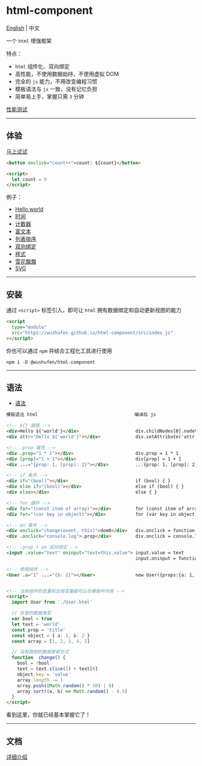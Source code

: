 # html-component

<a href="./README.md">English</a> | 中文

一个 `html` 增强框架

特点：

- `html` 组件化、双向绑定
- 高性能，不使用数据劫持，不使用虚拟 DOM
- 完全的 `js` 能力，不用改变编程习惯
- 模板语法与 `js` 一致，没有记忆负担
- 简单易上手，掌握只需 `3` 分钟

<a href="https://wushufen.github.io/test/performance/performance.html">性能测试</a>

---

## 体验

<a href="https://wushufen.github.io/html-component/editor.html?code=%3Cbutton+onclick%3D%22count%2B%2B%22%3E%0A++count%3A++%24%7Bcount%7D%0A%3C%2Fbutton%3E%0A%0A%3Cscript%3E%0A++let+count+%3D+0%0A%3C%2Fscript%3E%0A">马上试试</a>

```html
<button onclick="count++">count: ${count}</button>

<script>
  let count = 0
</script>
```

例子：

- <a href="https://wushufen.github.io/html-component/editor.html?url=./examples/helloWorld.html">Hello world</a>
- <a href="https://wushufen.github.io/html-component/editor.html?url=./examples/time.html">时间</a>
- <a href="https://wushufen.github.io/html-component/editor.html?url=./examples/counter.html">计数器</a>
- <a href="https://wushufen.github.io/html-component/editor.html?url=./examples/innerHTML.html">富文本</a>
- <a href="https://wushufen.github.io/html-component/editor.html?url=./examples/listSort.html">列表排序</a>
- <a href="https://wushufen.github.io/html-component/editor.html?url=./examples/towWayBinding.html">双向绑定</a>
- <a href="https://wushufen.github.io/html-component/editor.html?url=./examples/style.html">样式</a>
- <a href="https://wushufen.github.io/html-component/editor.html?url=./examples/snowflake.html">雪花飘飘</a>
- <a href="https://wushufen.github.io/html-component/editor.html?url=./examples/svg.html">SVG</a>

---

## 安装

通过 `<script>` 标签引入，即可让 `html` 拥有数据绑定和自动更新视图的能力

```html
<script
  type="module"
  src="https://wushufen.github.io/html-component/src/index.js"
></script>
```

你也可以通过 `npm` 并结合工程化工具进行使用

```
npm i -D @wushufen/html-component
```

---

## 语法

- <a href="https://wushufen.github.io/html-component/editor.html?url=./examples/syntax.html">语法</a>

<!-- prettier-ignore -->
```html
模板语法 html                                    编译后 js

<!-- ${} 插值 -->
<div>Hello ${'world'}</div>                     div.childNodes[0].nodeValue = `Hello ${'world'}`
<div attr="Hello ${'world'}"></div>             div.setAttribute('attr', `Hello ${'world'}`)

<!-- .prop 属性 -->
<div .prop="1 * 1"></div>                       div.prop = 1 * 1
<div [prop]="1 + 1"></div>                      div[prop] = 1 + 1
<div ...="{prop: 1, [prop]: 2}"></div>          ...{prop: 1, [prop]: 2}

<!-- if 条件 -->
<div if="(bool)"></div>                         if (bool) { }
<div else if="(bool)"></div>                    else if (bool) { }
<div else></div>                                else { }

<!-- for 循环 -->
<div for="(const item of array)"></div>         for (const item of array) { }
<div for="(var key in object)"></div>           for (var key in object) { }

<!-- on 事件 -->
<div onclick="change(event, this)">dom0</div>   div.onclick = function(event){ change(event, this) }
<div .onclick="console.log">.prop</div>         div.onclick = console.log

<!-- .prop + on 双向绑定 -->
<input .value="text" oninput="text=this.value"> input.value = text
                                                input.oninput = function(event){ text=this.value }

<!-- 使用组件 -->
<User .a="1" ...="{b: 2}"></User>               new User({props:{a: 1, ...{b: 2}}})


<!-- 当前组件的变量和全局变量都可以在模板中作用 -->
<script>
  import User from './User.html'

  // 任意的数据类型
  var bool = true
  let text = 'world'
  const prop = 'title'
  const object = { a: 1, b: 2 }
  const array = [1, 2, 3, 4, 5]

  // 没有限制的数据更新方式
  function  change() {
    bool = !bool
    text = text.slice(1) + text[0]
    object.key = 'value'
    array.length -= 1
    array.push((Math.random() * 10) | 0)
    array.sort((a, b) => Math.random() - 0.5)
  }
</script>
```

看到这里，你就已经基本掌握它了！

---

## 文档

<a href="./DOC.zh-CN.md">详细介绍</a>

